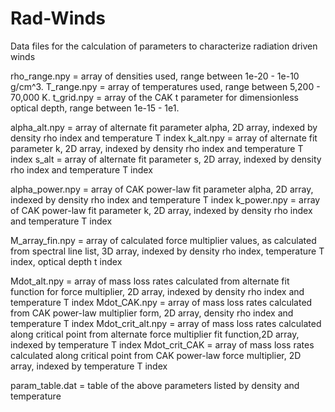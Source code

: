 # Rad-Winds
Data files for the calculation of parameters to characterize radiation driven winds

rho_range.npy = array of densities used, range between 1e-20 - 1e-10 g/cm^3.
T_range.npy = array of temperatures used, range between 5,200 - 70,000 K.
t_grid.npy = array of the CAK t parameter for dimensionless optical depth, range between 1e-15 - 1e1.

alpha_alt.npy = array of alternate fit parameter alpha, 2D array, indexed by density rho index and temperature T index
k_alt.npy = array of alternate fit parameter k, 2D array, indexed by density rho index and temperature T index
s_alt = array of alternate fit parameter s, 2D array, indexed by density rho index and temperature T index

alpha_power.npy = array of CAK power-law fit parameter alpha, 2D array, indexed by density rho index and temperature T index
k_power.npy = array of CAK power-law fit parameter k, 2D array, indexed by density rho index and temperature T index

M_array_fin.npy =  array of calculated force multiplier values, as calculated from spectral line list, 3D array, indexed by density rho index, temperature T index, optical depth t index

Mdot_alt.npy = array of mass loss rates calculated from alternate fit function for force multiplier, 2D array, indexed by density rho index and temperature T index
Mdot_CAK.npy = array of mass loss rates calculated from CAK power-law multiplier form, 2D array, density rho index and temperature T index
Mdot_crit_alt.npy = array of mass loss rates calculated along critical point from alternate force multiplier fit function,2D array, indexed by temperature T index
Mdot_crit_CAK = array of mass loss rates calculated along critical point from CAK power-law force multiplier, 2D array, indexed by temperature T index

param_table.dat = table of the above parameters listed by density and temperature 
